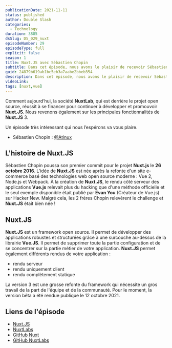 ```yaml
---
publicationDate: 2021-11-11
status: published
author: Double Slash
categories:
  - Technology
duration: 3885
dsSlug: DS_029_nuxt
episodeNumber: 29
episodeType: full
explicit: false
season: 1
title: Nuxt.JS avec Sébastien Chopin
subtitle: Dans cet épisode, nous avons le plaisir de recevoir Sébastien Chopin pour parler du framework Nuxt.JS qui arrive dans sa 3e version prochainement.
guid: 24879b619ab1bc5eb3a7aabe2bbeb354
description: Dans cet épisode, nous avons le plaisir de recevoir Sébastien Chopin pour parler du framework Nuxt.JS qui arrive dans sa 3e version prochainement Sébastien Chopin est le cocréateur de Nuxt.JS (l'autre personne est son frère ;)). Avec lui, nous revenons sur l’histoire de la création de Nuxt.JS. Comment, pourquoi il a été créé et l’évolution du framework.
videoLink:
tags: [nuxt,vue]
---
```


Comment aujourd’hui, la société **NuxtLab**, qui est derrière le projet open source, réussit à se financer pour continuer à développer et promouvoir **Nuxt.JS**.
Nous revenons également sur les principales fonctionnalités de **Nuxt.JS** 3.

Un épisode très intéressant qui nous l’espérons va vous plaire.

- Sébastien Chopin : [@Atinux](https://twitter.com/Atinux)

## L'histoire de Nuxt.JS

Sébastien Chopin poussa son premier commit pour le projet **Nuxt.js** le **26 octobre 2016**. L'idée de **Nuxt.JS** est née après la refonte d'un site e-commerce basé des technologies web open source moderne : Vue 2, Node.js et Webpack.
À la création de **Nuxt.JS**, le rendu côté serveur des applications **Vue.js** relevait plus du hacking que d'une méthode officielle et le seul exemple disponible était publié par **Evan You** (Créateur de Vue.js) sur Hacker New.
Malgré cela, les 2 frères Chopin relevèrent le challenge et **Nuxt.JS** était bien née !

## Nuxt.JS

**Nuxt.JS** est un framework open source. Il permet de développer des applications robustes et structurées grâce à une surcouche au-dessus de la librairie **Vue.JS**.
Il permet de supprimer toute la partie configuration et de se concentrer sur la partie métier de votre application.
**Nuxt.JS** permet également différents rendus de votre application :

- rendu serveur
- rendu uniquement client
- rendu complètement statique

La version 3 est une grosse refonte du framework qui nécessite un gros travail de la part de l'équipe et de la communauté. Pour le moment, la version bêta a été rendue publique le 12 octobre 2021.

## Liens de l'épisode

- [Nuxt.JS](https://nuxtjs.org/)
- [NuxtLabs](https://nuxtlabs.com/)
- [GitHub Nuxt](https://github.com/nuxt)
- [GitHub NuxtLabs](https://github.com/nuxtlabs)




